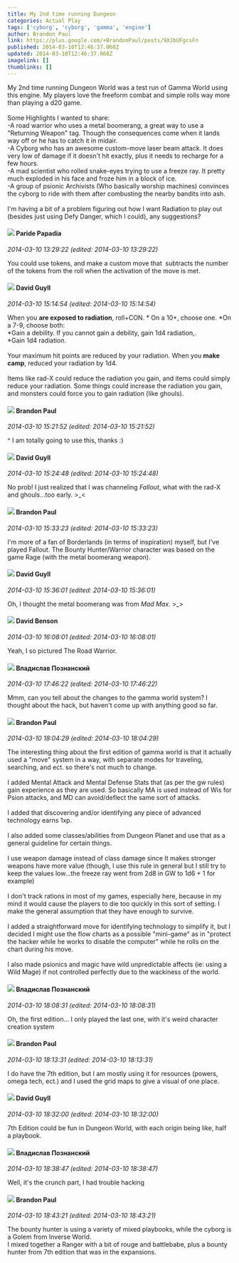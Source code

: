 ```yaml
---
title: My 2nd time running Dungeon
categories: Actual Play
tags: ['cyborg', 'cyborg', 'gamma', 'engine']
author: Brandon Paul
link: https://plus.google.com/+BrandonPaul/posts/9XJbUFgcsFn
published: 2014-03-10T12:46:37.068Z
updated: 2014-03-10T12:46:37.068Z
imagelink: []
thumblinks: []
---
```


My 2nd time running Dungeon World was a test run of Gamma World using this engine. My players love the freeform combat and simple rolls way more than playing a d20 game.<br /><br />Some Highlights I wanted to share:<br />-A road warrior who uses a metal boomerang, a great way to use a &quot;Returning Weapon&quot; tag. Though the consequences come when it lands way off or he has to catch it in midair.<br />-A Cyborg who has an awesome custom-move laser beam attack. It does very low of damage if it doesn&#39;t hit exactly, plus it needs to recharge for a few hours.<br />-A mad scientist who rolled snake-eyes trying to use a freeze ray. It pretty much exploded in his face and froze him in a block of ice.<br />-A group of psionic Archivists (Who basically worship machines) convinces the cyborg to ride with them after combusting the nearby bandits into ash.<br /><br />I&#39;m having a bit of a problem figuring out how I want Radiation to play out (besides just using Defy Danger, which I could), any suggestions?
<div id='comment z134vvuzktqijhydm23ogjypurikxfvag04'>
  <h4><img src='{{site.baseurl}}//images/avatars/100891656436184215243_photo.jpg'> Paride Papadia</h4>
      <p><cite>2014-03-10 13:29:22 (edited: 2014-03-10 13:29:22)</cite></p>
        <p>You could use tokens, and make a custom move that  subtracts the number of the tokens from the roll when the activation of the move is met.</p>
</div>
        

<div id='comment z134vvuzktqijhydm23ogjypurikxfvag04'>
  <h4><img src='{{site.baseurl}}//images/avatars/117134143142507309944_photo.jpg'> David Guyll</h4>
      <p><cite>2014-03-10 15:14:54 (edited: 2014-03-10 15:14:54)</cite></p>
        <p>When you <b>are exposed to radiation</b>, roll+CON. * On a 10+, choose one. *On a 7-9, choose both:<br />*Gain a debility. If you cannot gain a debility, gain 1d4 radiation,.<br />*Gain 1d4 radiation.<br /><br />Your maximum hit points are reduced by your radiation. When you <b>make camp</b>, reduced your radiation by 1d4.<br /><br />Items like rad-X could reduce the radiation you gain, and items could simply reduce your radiation. Some things could increase the radiation you gain, and monsters could force you to gain radiation (like ghouls).</p>
</div>
        

<div id='comment z134vvuzktqijhydm23ogjypurikxfvag04'>
  <h4><img src='{{site.baseurl}}//images/avatars/117808888540543096789_photo.jpg'> Brandon Paul</h4>
      <p><cite>2014-03-10 15:21:52 (edited: 2014-03-10 15:21:52)</cite></p>
        <p>^ I am totally going to use this, thanks :)</p>
</div>
        

<div id='comment z134vvuzktqijhydm23ogjypurikxfvag04'>
  <h4><img src='{{site.baseurl}}//images/avatars/117134143142507309944_photo.jpg'> David Guyll</h4>
      <p><cite>2014-03-10 15:24:48 (edited: 2014-03-10 15:24:48)</cite></p>
        <p>No prob! I just realized that I was channeling <i>Fallout</i>, what with the rad-X and ghouls...too early. &gt;_&lt;</p>
</div>
        

<div id='comment z134vvuzktqijhydm23ogjypurikxfvag04'>
  <h4><img src='{{site.baseurl}}//images/avatars/117808888540543096789_photo.jpg'> Brandon Paul</h4>
      <p><cite>2014-03-10 15:33:23 (edited: 2014-03-10 15:33:23)</cite></p>
        <p>I&#39;m more of a fan of Borderlands (in terms of inspiration) myself, but I&#39;ve played Fallout. The Bounty Hunter/Warrior character was based on the game Rage (with the metal boomerang weapon).</p>
</div>
        

<div id='comment z134vvuzktqijhydm23ogjypurikxfvag04'>
  <h4><img src='{{site.baseurl}}//images/avatars/117134143142507309944_photo.jpg'> David Guyll</h4>
      <p><cite>2014-03-10 15:36:01 (edited: 2014-03-10 15:36:01)</cite></p>
        <p>Oh, I thought the metal boomerang was from <i>Mad Max</i>. &gt;_&gt;</p>
</div>
        

<div id='comment z134vvuzktqijhydm23ogjypurikxfvag04'>
  <h4><img src='{{site.baseurl}}//images/avatars/112061948037312301151_photo.jpg'> David Benson</h4>
      <p><cite>2014-03-10 16:08:01 (edited: 2014-03-10 16:08:01)</cite></p>
        <p>Yeah, I so pictured The Road Warrior.  </p>
</div>
        

<div id='comment z134vvuzktqijhydm23ogjypurikxfvag04'>
  <h4><img src='{{site.baseurl}}//images/avatars/102543241285100685278_photo.jpg'> Владислав Познанский</h4>
      <p><cite>2014-03-10 17:46:22 (edited: 2014-03-10 17:46:22)</cite></p>
        <p>Mmm, can you tell about the changes to the gamma world system? I thought about the hack, but haven&#39;t come up with anything good so far.  </p>
</div>
        

<div id='comment z134vvuzktqijhydm23ogjypurikxfvag04'>
  <h4><img src='{{site.baseurl}}//images/avatars/117808888540543096789_photo.jpg'> Brandon Paul</h4>
      <p><cite>2014-03-10 18:04:29 (edited: 2014-03-10 18:04:29)</cite></p>
        <p>The interesting thing about the first edition of gamma world is that it actually used a &quot;move&quot; system in a way, with separate modes for traveling, searching, and ect. so there&#39;s not much to change.<br /><br />I added Mental Attack and Mental Defense Stats that (as per the gw rules) gain experience as they are used. So basically MA is used instead of Wis for Psion attacks, and MD can avoid/deflect the same sort of attacks. <br /><br />I added that discovering and/or identifying any piece of advanced technology earns 1xp. <br /><br />I also added some classes/abilities from Dungeon Planet and use that as a general guideline for certain things.<br /><br />I use weapon damage instead of class damage since It makes stronger weapons have more value (though, I use this rule in general but I still try to keep the values low...the freeze ray went from 2d8 in GW to 1d6 + 1 for example)<br /><br />I don&#39;t track rations in most of my games, especially here, because in my mind it would cause the players to die too quickly in this sort of setting. I make the general assumption that they have enough to survive. <br /><br />I added a straightforward move for identifying technology to simplify it, but I decided I might use the flow charts as a possible &quot;mini-game&quot; as in &quot;protect the hacker while he works to disable the computer&quot; while he rolls on the chart during his move.<br /><br />I also made psionics and magic have wild unpredictable affects (ie: using a Wild Mage) if not controlled perfectly due to the wackiness of the world.</p>
</div>
        

<div id='comment z134vvuzktqijhydm23ogjypurikxfvag04'>
  <h4><img src='{{site.baseurl}}//images/avatars/102543241285100685278_photo.jpg'> Владислав Познанский</h4>
      <p><cite>2014-03-10 18:08:31 (edited: 2014-03-10 18:08:31)</cite></p>
        <p>Oh, the first edition... I only played the last one, with it&#39;s weird character creation system</p>
</div>
        

<div id='comment z134vvuzktqijhydm23ogjypurikxfvag04'>
  <h4><img src='{{site.baseurl}}//images/avatars/117808888540543096789_photo.jpg'> Brandon Paul</h4>
      <p><cite>2014-03-10 18:13:31 (edited: 2014-03-10 18:13:31)</cite></p>
        <p>I do have the 7th edition, but I am mostly using it for resources (powers, omega tech, ect.) and I used the grid maps to give a visual of one place. </p>
</div>
        

<div id='comment z134vvuzktqijhydm23ogjypurikxfvag04'>
  <h4><img src='{{site.baseurl}}//images/avatars/117134143142507309944_photo.jpg'> David Guyll</h4>
      <p><cite>2014-03-10 18:32:00 (edited: 2014-03-10 18:32:00)</cite></p>
        <p>7th Edition could be fun in Dungeon World, with each origin being like, half a playbook.</p>
</div>
        

<div id='comment z134vvuzktqijhydm23ogjypurikxfvag04'>
  <h4><img src='{{site.baseurl}}//images/avatars/102543241285100685278_photo.jpg'> Владислав Познанский</h4>
      <p><cite>2014-03-10 18:38:47 (edited: 2014-03-10 18:38:47)</cite></p>
        <p>Well, it&#39;s the crunch part, I had trouble hacking</p>
</div>
        

<div id='comment z134vvuzktqijhydm23ogjypurikxfvag04'>
  <h4><img src='{{site.baseurl}}//images/avatars/117808888540543096789_photo.jpg'> Brandon Paul</h4>
      <p><cite>2014-03-10 18:43:21 (edited: 2014-03-10 18:43:21)</cite></p>
        <p>The bounty hunter is using a variety of mixed playbooks, while the cyborg is a Golem from Inverse World.<br />I mixed together a Ranger with a bit of rouge and battlebabe, plus a bounty hunter from 7th edition that was in the expansions. </p>
</div>
        